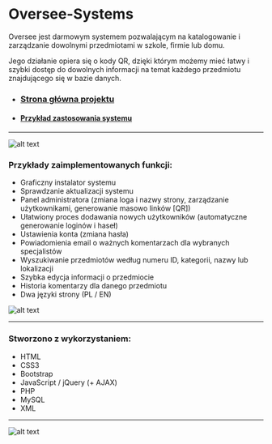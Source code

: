# Oversee-Systems
Oversee jest darmowym systemem pozwalającym na katalogowanie i zarządzanie dowolnymi przedmiotami w szkole, firmie lub domu. 

Jego działanie opiera się o kody QR, dzięki którym możemy mieć łatwy i szybki dostęp do dowolnych informacji na temat każdego przedmiotu znajdującego się w bazie danych.

* ### [Strona główna projektu](http://www.oversee.zspwrzesnia.pl)

* #### [Przykład zastosowania systemu](http://www.tech.zspwrzesnia.pl)

---

![alt text](http://i.imgur.com/zxUBRqP.gif "Instalator graficzny Oversee")

### Przykłady zaimplementowanych funkcji: 
* Graficzny instalator systemu
* Sprawdzanie aktualizacji systemu
* Panel administratora (zmiana loga i nazwy strony, zarządzanie użytkownikami, generowanie masowo linków [QR])
* Ułatwiony proces dodawania nowych użytkowników (automatyczne generowanie loginów i haseł)
* Ustawienia konta (zmiana hasła)
* Powiadomienia email o ważnych komentarzach dla wybranych specjalistów
* Wyszukiwanie przedmiotów według numeru ID, kategorii, nazwy lub lokalizacji
* Szybka edycja informacji o przedmiocie
* Historia komentarzy dla danego przedmiotu
* Dwa języki strony (PL / EN)

![alt text](http://i.imgur.com/ASrQowA.gif "Dodawanie nowego przedmiotu do bazy danych")

---

### Stworzono z wykorzystaniem: 
* HTML
* CSS3
* Bootstrap
* JavaScript / jQuery (+ AJAX)
* PHP
* MySQL
* XML

---

![alt text](http://i.imgur.com/7DMUl1O.gif "Mobilne wyświetlanie informacji o przedmiocie")

